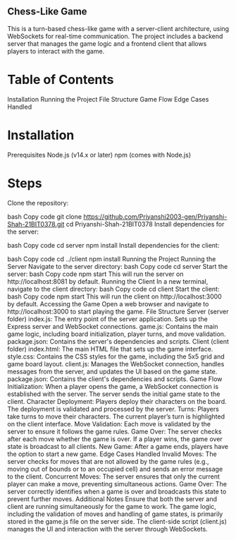 ## Chess-Like Game
This is a turn-based chess-like game with a server-client architecture, using WebSockets for real-time communication. The project includes a backend server that manages the game logic and a frontend client that allows players to interact with the game.

# Table of Contents
Installation
Running the Project
File Structure
Game Flow
Edge Cases Handled

# Installation
Prerequisites
Node.js (v14.x or later)
npm (comes with Node.js)

# Steps
Clone the repository:

bash
Copy code
git clone https://github.com/Priyanshi2003-gen/Priyanshi-Shah-21BIT0378.git
cd Priyanshi-Shah-21BIT0378
Install dependencies for the server:

bash
Copy code
cd server
npm install
Install dependencies for the client:

bash
Copy code
cd ../client
npm install
Running the Project
Running the Server
Navigate to the server directory:
bash
Copy code
cd server
Start the server:
bash
Copy code
npm start
This will run the server on http://localhost:8081 by default.
Running the Client
In a new terminal, navigate to the client directory:
bash
Copy code
cd client
Start the client:
bash
Copy code
npm start
This will run the client on http://localhost:3000 by default.
Accessing the Game
Open a web browser and navigate to http://localhost:3000 to start playing the game.
File Structure
Server (server folder)
index.js: The entry point of the server application. Sets up the Express server and WebSocket connections.
game.js: Contains the main game logic, including board initialization, player turns, and move validation.
package.json: Contains the server's dependencies and scripts.
Client (client folder)
index.html: The main HTML file that sets up the game interface.
style.css: Contains the CSS styles for the game, including the 5x5 grid and game board layout.
client.js: Manages the WebSocket connection, handles messages from the server, and updates the UI based on the game state.
package.json: Contains the client's dependencies and scripts.
Game Flow
Initialization: When a player opens the game, a WebSocket connection is established with the server. The server sends the initial game state to the client.
Character Deployment: Players deploy their characters on the board. The deployment is validated and processed by the server.
Turns: Players take turns to move their characters. The current player’s turn is highlighted on the client interface.
Move Validation: Each move is validated by the server to ensure it follows the game rules.
Game Over: The server checks after each move whether the game is over. If a player wins, the game over state is broadcast to all clients.
New Game: After a game ends, players have the option to start a new game.
Edge Cases Handled
Invalid Moves: The server checks for moves that are not allowed by the game rules (e.g., moving out of bounds or to an occupied cell) and sends an error message to the client.
Concurrent Moves: The server ensures that only the current player can make a move, preventing simultaneous actions.
Game Over: The server correctly identifies when a game is over and broadcasts this state to prevent further moves.
Additional Notes
Ensure that both the server and client are running simultaneously for the game to work.
The game logic, including the validation of moves and handling of game states, is primarily stored in the game.js file on the server side.
The client-side script (client.js) manages the UI and interaction with the server through WebSockets.
